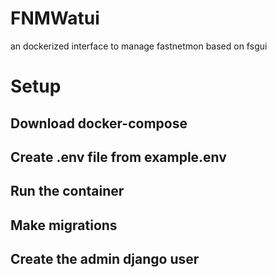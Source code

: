# FNMWatui
an dockerized interface to manage fastnetmon based on fsgui


# Setup

## Download docker-compose

## Create .env file from example.env

## Run the container

## Make migrations

## Create the admin django user